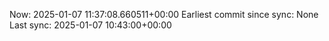 Now: 2025-01-07 11:37:08.660511+00:00 Earliest commit since sync: None Last sync: 2025-01-07 10:43:00+00:00
